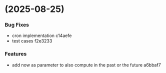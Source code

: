 #  (2025-08-25)


### Bug Fixes

* cron implementation c14aefe
* test cases f2e3233


### Features

* add now as parameter to also compute in the past or the future a6bbaf7



